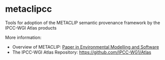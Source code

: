 # metaclipcc
Tools for adoption of the METACLIP semantic provenance framework by the IPCC-WGI Atlas products

More information:
* Overview of METACLIP: [Paper in Environmental Modelling and Software](https://doi.org/10.1016/j.envsoft.2019.07.005)
* The IPCC-WGI Atlas Repository: https://github.com/IPCC-WG1/Atlas
